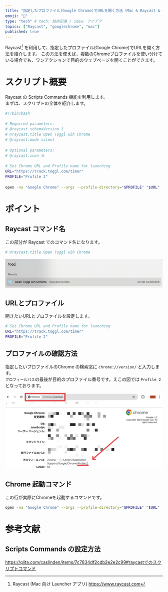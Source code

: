 ```yaml
---
title: "指定したプロファイル(Google Chrome)でURLを開く方法（Mac & Raycast & Chrome）"
emoji: "🔰"
type: "tech" # tech: 技術記事 / idea: アイデア
topics: ["Raycast", "googlechrome", "mac"]
published: true
---
```


Raycast[^1] を利用して、指定したプロファイル(Google Chrome)でURLを開く方法を紹介します。 
この方法を使えば、複数のChromeプロファイルを使い分けている場合でも、ワンアクションで目的のウェブページを開くことができます。

[^1]: Raycast (Mac 向け Launcher アプリ)
      https://www.raycast.com

# スクリプト概要
Raycast の Scripts Commands 機能を利用します。  
まずは、スクリプトの全体を紹介します。

```bash
#!/bin/bash

# Required parameters:
# @raycast.schemaVersion 1
# @raycast.title Open Toggl wih Chrome
# @raycast.mode silent

# Optional parameters:
# @raycast.icon 🌐

# Set Chrome URL and Profile name for launching
URL="https://track.toggl.com/timer"
PROFILE="Profile 2"

open -na "Google Chrome" --args --profile-directory="$PROFILE" "$URL"
```

# ポイント
## Raycast コマンド名 
この部分が Raycast でのコマンド名になります。

```bash
# @raycast.title Open Toggl wih Chrome
```

![](/images/raycast_chrome/raycast_command.png)

## URLとプロファイル
開きたいURLとプロファイルを設定します。

```bash
# Set Chrome URL and Profile name for launching
URL="https://track.toggl.com/timer"
PROFILE="Profile 2"
```
## プロファイルの確認方法
指定したいプロファイルのChrome の検索窓に `chrome://version/` と入力します。  
`プロフィールパス`の最後が目的のプロファイル番号です。えこの図では `Profile 2` となっております。

![](/images/raycast_chrome/chrome_profile.png)

## Chrome 起動コマンド
この行が実際にChromeを起動するコマンドです。  

```bash
open -na "Google Chrome" --args --profile-directory="$PROFILE" "$URL"
```
# 参考文献
## Scripts Commands の設定方法
https://qiita.com/caslinden/items/7c7834df2cdb2e2e2c99#raycastでのスクリプトコマンド